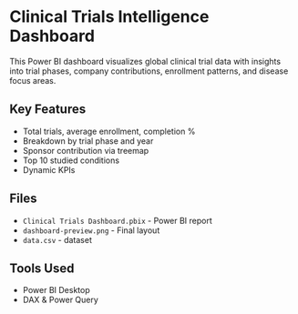 # Clinical Trials Intelligence Dashboard

This Power BI dashboard visualizes global clinical trial data with insights into trial phases, company contributions, enrollment patterns, and disease focus areas.

## Key Features
- Total trials, average enrollment, completion %
- Breakdown by trial phase and year
- Sponsor contribution via treemap
- Top 10 studied conditions
- Dynamic KPIs

## Files
- `Clinical Trials Dashboard.pbix` - Power BI report
- `dashboard-preview.png` - Final layout
- `data.csv` - dataset

## Tools Used
- Power BI Desktop
- DAX & Power Query
